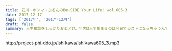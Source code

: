 ```yaml
---
title: 石川・ホンマ・ぶるんのBe-SIDE Your Life! vol.605-3
date: 2017-12-17
tags: ['2017年', '2017年12月']
draft: false
summary: 人生相談をしっかりおとどけ。年内3人で集まるのは今日でラストになっちゃうんでしょうか？来週もお楽しみに！MIURA
---
```


http://project-phi.ddo.jp/ishikawa/ishikawa605_3.mp3
